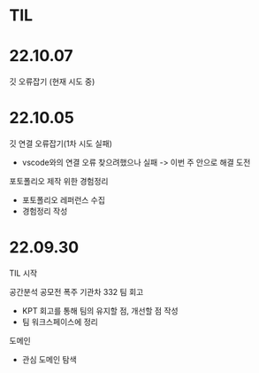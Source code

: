 # TIL

# 22.10.07

깃 오류잡기 (현재 시도 중)

# 22.10.05

깃 연결 오류잡기(1차 시도 실패)
* vscode와의 연결 오류 찾으려했으나 실패 -> 이번 주 안으로 해결 도전

포토폴리오 제작 위한 경험정리
* 포토폴리오 레퍼런스 수집
* 경험정리 작성


# 22.09.30

TIL 시작

공간분석 공모전 폭주 기관차 332 팀 회고
* KPT 회고를 통해 팀의 유지할 점, 개선할 점 작성
* 팀 워크스페이스에 정리

도메인
* 관심 도메인 탐색
